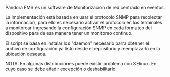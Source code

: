Pandora FMS es un software de Monitorización de red centrado en eventos.

La implementación está basada en usar el protocolo SNMP para recolectar la información, para ello es necesario activar el protocolo en los terminales a monitorear ingresando la configuración SNMP en cada formateo del dispositivo para de esa manera tener un monitoreo continuo.

El script se basa en instalar los "daemon" necesario parra obtener el archivo de configuración ya listo desde el repositorio y reemplazarlo en la ubicación deseada.

NOTA: En algunas distribuciones puede existir problema con SElinux. En cuyo caso se debe añadir excepción o deshabilitarlo.
